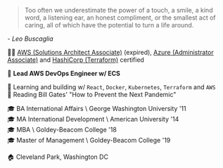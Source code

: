> Too often we underestimate the power of a touch, a smile, a kind word, a listening ear, an honest compliment, or the smallest act of caring, all of which have the potential to turn a life around.

*- Leo Buscaglia*

👨‍💻 [AWS (Solutions Architect Associate)](https://www.youracclaim.com/badges/51dba704-285d-49c2-9798-ac27681c188f/public_url) (expired), [Azure (Administrator Associate)](https://www.youracclaim.com/badges/5907ea9a-76cb-4e97-b0bc-035e52ad6715/public_url) and [HashiCorp (Terraform)](https://www.youracclaim.com/badges/46a7a049-d49a-4b2f-997d-a23f97d4353b/public_url) certified 

🏢 **Lead AWS DevOps Engineer w/ ECS**

🔭 Learning and building w/ `React`, `Docker`, `Kubernetes`, `Terraform` and `AWS`  
📖 Reading Bill Gates' "How to Prevent the Next Pandemic"  

🎓 BA International Affairs \ George Washington University '11  
🎓 MA International Development \ American University '14  
🎓 MBA \ Goldey-Beacom College '18  
🎓 Master of Management \ Goldey-Beacom College '19  

🏠 Cleveland Park, Washington DC
